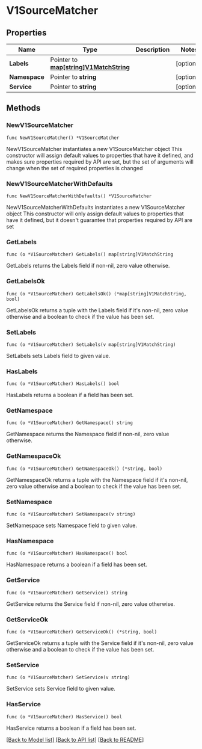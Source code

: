 # V1SourceMatcher

## Properties

Name | Type | Description | Notes
------------ | ------------- | ------------- | -------------
**Labels** | Pointer to [**map[string]V1MatchString**](V1MatchString.md) |  | [optional] 
**Namespace** | Pointer to **string** |  | [optional] 
**Service** | Pointer to **string** |  | [optional] 

## Methods

### NewV1SourceMatcher

`func NewV1SourceMatcher() *V1SourceMatcher`

NewV1SourceMatcher instantiates a new V1SourceMatcher object
This constructor will assign default values to properties that have it defined,
and makes sure properties required by API are set, but the set of arguments
will change when the set of required properties is changed

### NewV1SourceMatcherWithDefaults

`func NewV1SourceMatcherWithDefaults() *V1SourceMatcher`

NewV1SourceMatcherWithDefaults instantiates a new V1SourceMatcher object
This constructor will only assign default values to properties that have it defined,
but it doesn't guarantee that properties required by API are set

### GetLabels

`func (o *V1SourceMatcher) GetLabels() map[string]V1MatchString`

GetLabels returns the Labels field if non-nil, zero value otherwise.

### GetLabelsOk

`func (o *V1SourceMatcher) GetLabelsOk() (*map[string]V1MatchString, bool)`

GetLabelsOk returns a tuple with the Labels field if it's non-nil, zero value otherwise
and a boolean to check if the value has been set.

### SetLabels

`func (o *V1SourceMatcher) SetLabels(v map[string]V1MatchString)`

SetLabels sets Labels field to given value.

### HasLabels

`func (o *V1SourceMatcher) HasLabels() bool`

HasLabels returns a boolean if a field has been set.

### GetNamespace

`func (o *V1SourceMatcher) GetNamespace() string`

GetNamespace returns the Namespace field if non-nil, zero value otherwise.

### GetNamespaceOk

`func (o *V1SourceMatcher) GetNamespaceOk() (*string, bool)`

GetNamespaceOk returns a tuple with the Namespace field if it's non-nil, zero value otherwise
and a boolean to check if the value has been set.

### SetNamespace

`func (o *V1SourceMatcher) SetNamespace(v string)`

SetNamespace sets Namespace field to given value.

### HasNamespace

`func (o *V1SourceMatcher) HasNamespace() bool`

HasNamespace returns a boolean if a field has been set.

### GetService

`func (o *V1SourceMatcher) GetService() string`

GetService returns the Service field if non-nil, zero value otherwise.

### GetServiceOk

`func (o *V1SourceMatcher) GetServiceOk() (*string, bool)`

GetServiceOk returns a tuple with the Service field if it's non-nil, zero value otherwise
and a boolean to check if the value has been set.

### SetService

`func (o *V1SourceMatcher) SetService(v string)`

SetService sets Service field to given value.

### HasService

`func (o *V1SourceMatcher) HasService() bool`

HasService returns a boolean if a field has been set.


[[Back to Model list]](../README.md#documentation-for-models) [[Back to API list]](../README.md#documentation-for-api-endpoints) [[Back to README]](../README.md)


